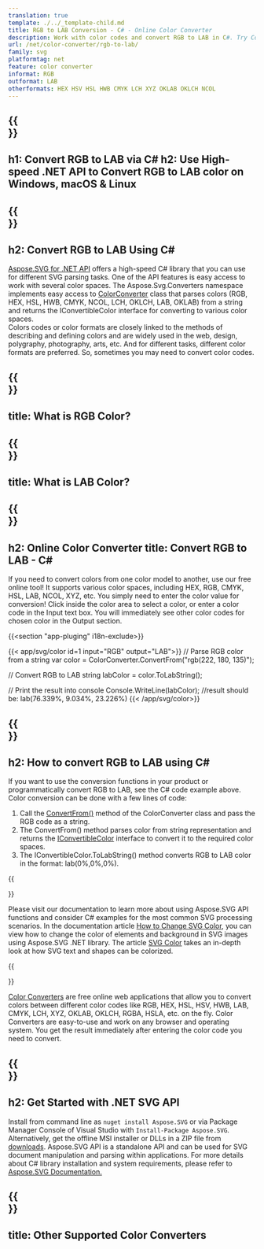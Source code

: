 ```yaml
---
translation: true
template: ./../_template-child.md
title: RGB to LAB Conversion - C# - Online Color Converter
description: Work with color codes and convert RGB to LAB in C#. Try Color Converter for free!
url: /net/color-converter/rgb-to-lab/
family: svg
platformtag: net
feature: color converter
informat: RGB
outformat: LAB
otherformats: HEX HSV HSL HWB CMYK LCH XYZ OKLAB OKLCH NCOL
---
```


{{<section banner>}}
---
h1: Convert RGB to LAB via C#
h2: Use High-speed .NET API to Convert RGB to LAB color on Windows, macOS & Linux
---

{{<section overview>}}
---
h2: Convert RGB to LAB Using C#
---

[Aspose.SVG for .NET API](https://products.aspose.com/svg/net/) offers a high-speed C# library that you can use for different SVG parsing tasks. One of the API features is easy access to work with several color spaces. The Aspose.Svg.Converters namespace implements easy access to [ColorConverter](https://reference.aspose.com/svg/net/aspose.svg.converters/colorconverter/) class that parses colors (RGB, HEX, HSL, HWB, CMYK, NCOL, LCH, OKLCH, LAB, OKLAB) from a string and returns the IConvertibleColor interface for converting to various color spaces.<br>
Colors codes or color formats are closely linked to the methods of describing and defining colors and are widely used in the web, design, polygraphy, photography, arts, etc. And for different tasks, different color formats are preferred. So, sometimes you may need to convert color codes.

{{<section input-color>}}
---
title: What is RGB Color?
---

{{<section output-color>}}
---
title: What is LAB Color?
---

{{<section code-text>}}
---
h2: Online Color Converter
title: Convert RGB to LAB - C#
---
If you need to convert colors from one color model to another, use our free online tool! It supports various color spaces, including HEX, RGB, CMYK, HSL, LAB, NCOL, XYZ, etc. You simply need to enter the color value for conversion! Click inside the color area to select a color, or enter a color code in the Input text box. You will immediately see other color codes for chosen color in the Output section.

{{<section "app-pluging" i18n-exclude>}}

{{< app/svg/color id=1 input="RGB" output="LAB">}}
// Parse RGB color from a string
var color = ColorConverter.ConvertFrom("rgb(222, 180, 135)");

// Convert RGB to LAB 
string labColor = color.ToLabString();

// Print the result into console
Console.WriteLine(labColor);
//result should be: lab(76.339%, 9.034%, 23.226%)
{{< /app/svg/color>}}

{{<section steps>}}
---
h2: How to convert RGB to LAB using C#
---

If you want to use the conversion functions in your product or programmatically convert RGB to LAB, see the C# code example above. Color conversion can be done with a few lines of code:

1. Call the [ConvertFrom()](https://reference.aspose.com/svg/net/aspose.svg.converters/colorconverter/convertfrom/) method of the ColorConverter class and pass the RGB code as a string. 
2. The ConvertFrom() method parses color from string representation and returns the [IConvertibleColor](https://reference.aspose.com/svg/net/aspose.svg.drawing/iconvertiblecolor/) interface to convert it to the required color spaces.
3. The IConvertibleColor.ToLabString() method converts RGB to LAB color in the format: lab(0%,0%,0%).

{{<section documentation>}}

Please visit our documentation to learn more about using Aspose.SVG API functions and consider C# examples for the most common SVG processing scenarios. In the documentation article <a href="https://docs.aspose.com/svg/net/how-to-work-with-aspose-svg-api/how-to-change-svg-color/" target="_blank">How to Change SVG Color</a>, you can view how to change the color of elements and background in SVG images using Aspose.SVG .NET library. The article <a href="https://docs.aspose.com/svg/net/drawing-basics/svg-color/" target="_blank">SVG Color</a> takes an in-depth look at how SVG text and shapes can be colorized.

{{<section online-color-converter>}}

[Color Converters](https://products.aspose.app/svg/color-converter) are free online web applications that allow you to convert colors between different color codes like RGB, HEX, HSL, HSV, HWB, LAB, CMYK, LCH, XYZ, OKLAB, OKLCH, RGBA, HSLA, etc. on the fly. Color Converters are easy-to-use and work on any browser and operating system. You get the result immediately after entering the color code you need to convert.

{{<section get-started>}}
---
h2: Get Started with .NET SVG API
---

Install from command line as ```nuget install Aspose.SVG``` or via Package Manager Console of Visual Studio with ```Install-Package Aspose.SVG```.
Alternatively, get the offline MSI installer or DLLs in a ZIP file from [downloads](https://releases.aspose.com/svg/net/). Aspose.SVG API is a standalone API and can be used for SVG document manipulation and parsing within applications. 
For more details about C# library installation and system requirements, please refer to [Aspose.SVG Documentation.](https://docs.aspose.com/svg/net/getting-started/)

{{<section other-color-converters>}}
---
title: Other Supported Color Converters
---